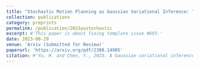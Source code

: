 ```yaml
---
title: "Stochastic Motion Planning as Gaussian Variational Inference: Theory and Algorithms"
collection: publications
category: preprints
permalink: /publication/2023yustochastic
excerpt: #'This paper is about fixing template issue #693.'
date: 2023-08-29
venue: 'Arxiv (Submitted for Review)'
paperurl: 'https://arxiv.org/pdf/2308.14985'
citation: #'Yu, H. and Chen, Y., 2023. A Gaussian variational inference approach to motion planning. IEEE Robotics and Automation Letters, 8(5), pp.2518-2525.'
---
```

